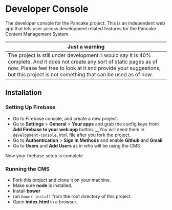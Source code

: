 # Developer Console

The developer console for the Pancake project. This is an independent web app that lets user access development related features for the Pancake Content Management System

| Just a warning |
|----------------|
| The project is still under development. I would say it is 40% complete. And it does not create any sort of static pages as of now. Please feel free to look at it and provide your suggestions, but this project is not something that can be used as of now. |

## Installation

### Setting Up Firebase

- Go to Firebase console, and create a new project.
- Go to **Settings** > **General** > **Your apps**  and grab the config keys from **Add Firebase to your web app** button. __You will need them in `development-console.html` file after you fork the project.
- Go to **Authentication** > **Sign In Methods** and enable **Github** and **Gmail**
- Go to **Users** and **Add Users** as in who will be using the CMS

Now your firebase setup is complete

### Running the CMS

- Fork this project and clone it on your machine.
- Make sure **node** is installed.
- Install **bower**
- run `bower install` from the root directory of this project.
- Open **index.html** in a browser.